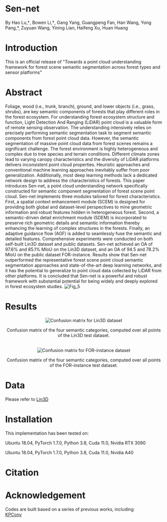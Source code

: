 # Sen-net
By Hao Lu,†, Bowen Li,†, Gang Yang, Guangpeng Fan, Han Wang, Yong Pang,*, Zuyuan Wang, Yining Lian, Haifeng Xu, Huan Huang
# Introduction
This is an official release of "Towards a point cloud understanding framework for forest scene semantic segmentation across forest types and sensor platforms"
# Abstract
Foliage, wood (i.e., trunk, branch), ground, and lower objects (i.e., grass, shrubs), are key semantic components of forests that play different roles in the forest ecosystem. For understanding forest ecosystem structure and function, Light Detection And Ranging (LiDAR) point cloud is a valuable form of remote sensing observation. The understanding intensively relies on precisely performing semantic segmentation task to segment semantic components from forest point cloud data. However, the semantic segmentation of massive point cloud data from forest scenes remains a significant challenge. The forest environment is highly heterogeneous and complex due to tree species and terrain conditions. Different climate zones lead to varying canopy characteristics and the diversity of LiDAR platforms delivers inconsistent point cloud properties. Heuristic approaches and conventional machine learning approaches inevitably suffer from poor generalization. Additionally, most deep learning methods lack a dedicated network design to address the characteristics of forests. This paper introduces Sen-net, a point cloud understanding network specifically constructed for semantic component segmentation of forest scene point cloud. Sen-net implements three modules tailored for forest characteristics. First, a spatial context enhancement module (SCEM) is designed for providing both global and dataset-level perspectives to mine geometric information and robust features hidden in heterogeneous forest. Second, a semantic-driven detail enrichment module (SDEM) is incorporated to preserve rich geometric details and semantic information thereby enhancing the learning of complex structures in the forests. Finally, an adaptive guidance flow (AGF) is added to seamlessly fuse the semantic and detailed features. Comprehensive experiments were conducted on both self-built Lin3D dataset and public datasets. Sen-net achieved an OA of 97.6% and 85.1% MIoU on the Lin3D dataset, and an OA of 94.5 and 78.2% MIoU on the public dataset FOR-instance. Results show that Sen-net outperformed the representative forest scene point cloud semantic segmentation approaches and state-of-the-art deep learning networks, and it has the potential to generalize to point cloud data collected by LiDAR from other platforms. It is concluded that Sen-net is a powerful and robust framework with substantial potential for being widely and deeply explored in forest ecosystem studies.
![Fig_5](https://github.com/user-attachments/assets/ee876b74-fe96-4ceb-9e19-60f4c0c5f293)
# Results
<div align="center">
  <img src="https://github.com/user-attachments/assets/a8f6513f-411a-45c7-aa6f-87f4d2e45d36" alt="Confusion matrix for Lin3D dataset" />
  
  Confusion matrix of the four semantic categories, computed over all points of the Lin3D test dataset.
</div>

<br />

<div align="center">
  <img src="https://github.com/user-attachments/assets/4fca9e65-234b-4959-aa07-8b591031bd3b" alt="Confusion matrix for FOR-instance dataset" />
  
  Confusion matrix of the four semantic categories, computed over all points of the FOR-instance test dataset.
</div>


# Data
Please refer to [Lin3D](https://github.com/bjfu-lidar/Lin3D-Large-scale-forest-scene-INterpretation-3D-point-cloud-dataset)

# Installation
This implementation has been tested on: 

Ubuntu 18.04, PyTorch 1.7.0, Python 3.8, Cuda 11.0, Nvidia RTX 3090

Ubuntu 18.04, PyTorch 1.7.0, Python 3.8, Cuda 11.0, Nvidia A40

# Citation

# Acknowledgement
Codes are built based on a series of previous works, including: <br>
[KPConv](https://github.com/HuguesTHOMAS/KPConv) <br>
